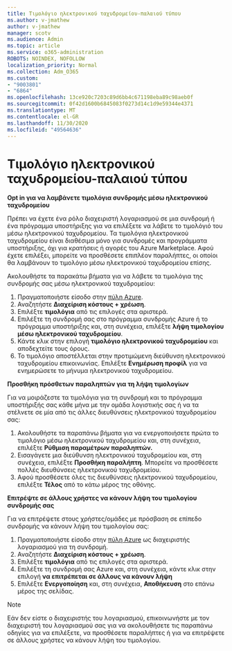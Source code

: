 ```yaml
---
title: Τιμολόγιο ηλεκτρονικού ταχυδρομείου-παλαιού τύπου
ms.author: v-jmathew
author: v-jmathew
manager: scotv
ms.audience: Admin
ms.topic: article
ms.service: o365-administration
ROBOTS: NOINDEX, NOFOLLOW
localization_priority: Normal
ms.collection: Adm_O365
ms.custom:
- "9003801"
- "6864"
ms.openlocfilehash: 13ce920c7203c89d6bb4c671198eba89c98aeb0f
ms.sourcegitcommit: 0f42d1600b6845083f0273d14c1d9e59344e4371
ms.translationtype: MT
ms.contentlocale: el-GR
ms.lasthandoff: 11/30/2020
ms.locfileid: "49564636"
---
```

# <a name="e-mail-invoice---legacy"></a>Τιμολόγιο ηλεκτρονικού ταχυδρομείου-παλαιού τύπου

**Opt in για να λαμβάνετε τιμολόγια συνδρομής μέσω ηλεκτρονικού ταχυδρομείου**

Πρέπει να έχετε ένα ρόλο διαχειριστή λογαριασμού σε μια συνδρομή ή ένα πρόγραμμα υποστήριξης για να επιλέξετε να λάβετε το τιμολόγιό του μέσω ηλεκτρονικού ταχυδρομείου. Τα τιμολόγια ηλεκτρονικού ταχυδρομείου είναι διαθέσιμα μόνο για συνδρομές και προγράμματα υποστήριξης, όχι για κρατήσεις ή αγορές του Azure Marketplace. Αφού έχετε επιλέξει, μπορείτε να προσθέσετε επιπλέον παραλήπτες, οι οποίοι θα λαμβάνουν το τιμολόγιο μέσω ηλεκτρονικού ταχυδρομείου επίσης.

Ακολουθήστε τα παρακάτω βήματα για να λάβετε τα τιμολόγια της συνδρομής σας μέσω ηλεκτρονικού ταχυδρομείου:

1. Πραγματοποιήστε είσοδο στην [πύλη Azure](https://portal.azure.com/).
2. Αναζητήστε **Διαχείριση κόστους + χρέωση**.
3. Επιλέξτε **τιμολόγια** από τις επιλογές στα αριστερά.
4. Επιλέξτε τη συνδρομή σας στο πρόγραμμα συνδρομής Azure ή το πρόγραμμα υποστήριξης και, στη συνέχεια, επιλέξτε **λήψη τιμολογίου μέσω ηλεκτρονικού ταχυδρομείου**.
5. Κάντε κλικ στην επιλογή **τιμολόγιο ηλεκτρονικού ταχυδρομείου** και αποδεχτείτε τους όρους.
6. Το τιμολόγιο αποστέλλεται στην προτιμώμενη διεύθυνση ηλεκτρονικού ταχυδρομείου επικοινωνίας. Επιλέξτε **Ενημέρωση προφίλ** για να ενημερώσετε το μήνυμα ηλεκτρονικού ταχυδρομείου.

**Προσθήκη πρόσθετων παραληπτών για τη λήψη τιμολογίων**

Για να μοιράζεστε τα τιμολόγια για τη συνδρομή και το πρόγραμμα υποστήριξής σας κάθε μήνα με την ομάδα λογιστικής σας ή να τα στέλνετε σε μία από τις άλλες διευθύνσεις ηλεκτρονικού ταχυδρομείου σας:

1. Ακολουθήστε τα παραπάνω βήματα για να ενεργοποιήσετε πρώτα το τιμολόγιο μέσω ηλεκτρονικού ταχυδρομείου και, στη συνέχεια, επιλέξτε **Ρύθμιση παραμέτρων παραληπτών.**
2. Εισαγάγετε μια διεύθυνση ηλεκτρονικού ταχυδρομείου και, στη συνέχεια, επιλέξτε **Προσθήκη παραλήπτη**. Μπορείτε να προσθέσετε πολλές διευθύνσεις ηλεκτρονικού ταχυδρομείου.
3. Αφού προσθέσετε όλες τις διευθύνσεις ηλεκτρονικού ταχυδρομείου, επιλέξτε **Τέλος** από το κάτω μέρος της οθόνης.

**Επιτρέψτε σε άλλους χρήστες να κάνουν λήψη του τιμολογίου συνδρομής σας**

Για να επιτρέψετε στους χρήστες/ομάδες με πρόσβαση σε επίπεδο συνδρομής να κάνουν λήψη του τιμολογίου σας:

1. Πραγματοποιήστε είσοδο στην [πύλη Azure](https://portal.azure.com/) ως διαχειριστής λογαριασμού για τη συνδρομή.
2. Αναζητήστε **Διαχείριση κόστους + χρέωση**.
3. Επιλέξτε **τιμολόγια** από τις επιλογές στα αριστερά.
4. Επιλέξτε τη συνδρομή σας Azure και, στη συνέχεια, κάντε κλικ στην επιλογή **να επιτρέπεται σε άλλους να κάνουν λήψη**
5. Επιλέξτε **Ενεργοποίηση** και, στη συνέχεια, **Αποθήκευση** στο επάνω μέρος της σελίδας.

> [!NOTE]
Εάν δεν είστε ο διαχειριστής του λογαριασμού, επικοινωνήστε με τον διαχειριστή του λογαριασμού σας για να ακολουθήσετε τις παραπάνω οδηγίες για να επιλέξετε, να προσθέσετε παραλήπτες ή για να επιτρέψετε σε άλλους χρήστες να κάνουν λήψη του τιμολογίου.
